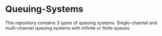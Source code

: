 # Queuing-Systems
This repository contains 3 types of queuing systems. Single-channel and multi-channel queuing systems with infinite or finite queues.
